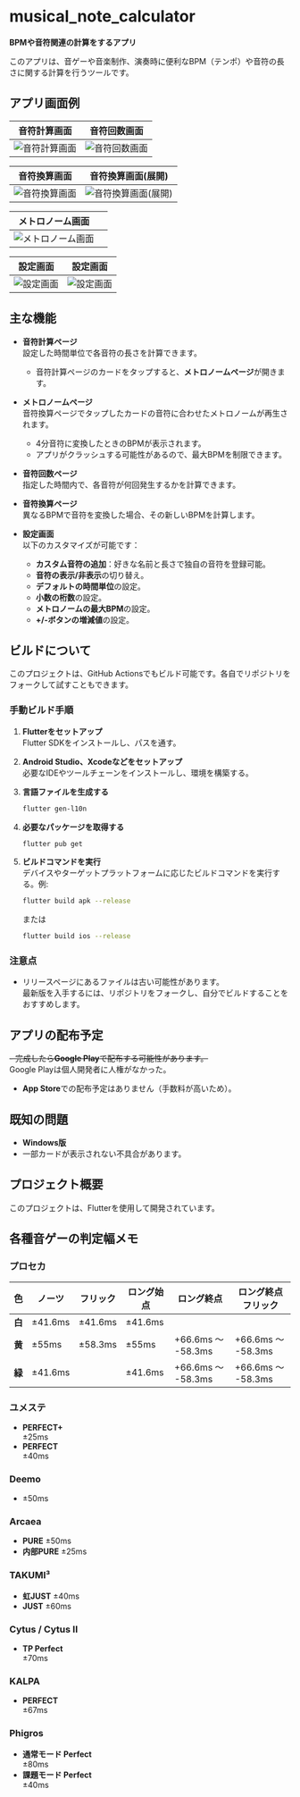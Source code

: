 # musical_note_calculator

**BPMや音符関連の計算をするアプリ**

このアプリは、音ゲーや音楽制作、演奏時に便利なBPM（テンポ）や音符の長さに関する計算を行うツールです。

## アプリ画面例
| 音符計算画面 | 音符回数画面 |
| --- | --- |
| ![音符計算画面](https://github.com/user-attachments/assets/31724174-d531-4497-8d14-f493c64bb9df) | ![音符回数画面](https://github.com/user-attachments/assets/bf9d286c-aad7-42a8-bdc7-503c28cd42c7) |

| 音符換算画面 | 音符換算画面(展開) |
| --- | --- |
| ![音符換算画面](https://github.com/user-attachments/assets/00194d00-36c2-4aef-8ad1-fdb914e04daa) | ![音符換算画面(展開)](https://github.com/user-attachments/assets/a9e40091-57e7-4af1-b459-abeb61ddb7f1) |

| メトロノーム画面 |  |
| --- | --- |
| ![メトロノーム画面](https://github.com/user-attachments/assets/b458b8eb-1446-45dd-913e-4b2020c081dd) |  |

| 設定画面 | 設定画面 |
| --- | --- |
| ![設定画面](https://github.com/user-attachments/assets/cfb03d52-f109-4c15-830c-a2a4bf22217c) | ![設定画面](https://github.com/user-attachments/assets/bc1460df-85b6-4c2c-a5f2-0b0971c5ac90) |


## 主な機能
- **音符計算ページ**  
  設定した時間単位で各音符の長さを計算できます。  
  - 音符計算ページのカードをタップすると、**メトロノームページ**が開きます。
    
- **メトロノームページ**  
  音符換算ページでタップしたカードの音符に合わせたメトロノームが再生されます。  
  - 4分音符に変換したときのBPMが表示されます。
  - アプリがクラッシュする可能性があるので、最大BPMを制限できます。

- **音符回数ページ**  
  指定した時間内で、各音符が何回発生するかを計算できます。

- **音符換算ページ**  
  異なるBPMで音符を変換した場合、その新しいBPMを計算します。

- **設定画面**  
  以下のカスタマイズが可能です：  
  - **カスタム音符の追加**：好きな名前と長さで独自の音符を登録可能。  
  - **音符の表示/非表示**の切り替え。  
  - **デフォルトの時間単位**の設定。
  - **小数の桁数**の設定。
  - **メトロノームの最大BPM**の設定。
  - **+/-ボタンの増減値**の設定。

## ビルドについて
このプロジェクトは、GitHub Actionsでもビルド可能です。各自でリポジトリをフォークして試すこともできます。

### 手動ビルド手順

1. **Flutterをセットアップ**  
   Flutter SDKをインストールし、パスを通す。

2. **Android Studio、Xcodeなどをセットアップ**  
   必要なIDEやツールチェーンをインストールし、環境を構築する。

3. **言語ファイルを生成する**  
   ```bash
   flutter gen-l10n
   ```

4. **必要なパッケージを取得する**  
   ```bash
   flutter pub get
   ```

5. **ビルドコマンドを実行**  
   デバイスやターゲットプラットフォームに応じたビルドコマンドを実行する。例:  
   ```bash
   flutter build apk --release
   ```  
   または  
   ```bash
   flutter build ios --release
   ```

### 注意点
- リリースページにあるファイルは古い可能性があります。  
最新版を入手するには、リポジトリをフォークし、自分でビルドすることをおすすめします。

## アプリの配布予定
~~- 完成したら**Google Play**で配布する可能性があります。~~<br>
Google Playは個人開発者に人権がなかった。
- **App Store**での配布予定はありません（手数料が高いため）。

## 既知の問題
- **Windows版**  
- 一部カードが表示されない不具合があります。

## プロジェクト概要
このプロジェクトは、Flutterを使用して開発されています。

## 各種音ゲーの判定幅メモ
### プロセカ

| 色          | ノーツ       | フリック     | ロング始点     | ロング終点         | ロング終点フリック   |
|-------------|--------------|--------------|----------------|--------------------|----------------------|
| **白**      | ±41.6ms      | ±41.6ms      | ±41.6ms        |                    |                      |
| **黄**      | ±55ms        | ±58.3ms      | ±55ms          | +66.6ms ～ -58.3ms | +66.6ms ～ -58.3ms   |
| **緑**      | ±41.6ms      |              | ±41.6ms        | +66.6ms ～ -58.3ms | +66.6ms ～ -58.3ms   |


### ユメステ
- **PERFECT+**  
  ±25ms
- **PERFECT**  
  ±40ms

### Deemo
- ±50ms

### Arcaea
- **PURE**
  ±50ms
- **内部PURE**
  ±25ms

### TAKUMI³
- **虹JUST**
  ±40ms
- **JUST**
  ±60ms

### Cytus / Cytus II
- **TP Perfect**  
  ±70ms

### KALPA
- **PERFECT**  
  ±67ms

### Phigros
- **通常モード Perfect**  
  ±80ms
- **課題モード Perfect**  
  ±40ms
